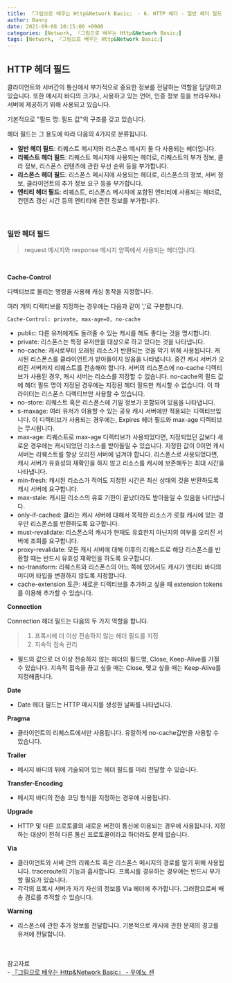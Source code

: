 ```yaml
---
title: 『그림으로 배우는 Http&Network Basic』 - 6. HTTP 헤더 - 일반 헤더 필드
author: Banny
date: 2021-09-08 10:15:00 +0900
categories: [Network, 『그림으로 배우는 Http&Network Basic』]
tags: [Network, 『그림으로 배우는 Http&Network Basic』]
---
```


## HTTP 헤더 필드

클라이언트와 서버간의 통신에서 부가적으로 중요한 정보를 전달하는 역할을 담당하고 있습니다.
또한 메시지 바디의 크기나, 사용하고 있는 언어, 인증 정보 등을 브라우저나 서버에 제공하기 위해 사용되고 있습니다.

기본적으로 "필드 명: 필드 값"의 구조를 갖고 있습니다.

헤더 필드는 그 용도에 따라 다음의 4가지로 분류됩니다.

- <strong>일반 헤더 필드</strong>: 리퀘스트 메시지와 리스폰스 메시지 둘 다 사용되는 헤더입니다.
- <strong>리퀘스트 헤더 필드</strong>: 리퀘스트 메시지에 사용되는 헤더로, 리퀘스트의 부가 정보, 클라 정보, 리스폰스 컨텐츠에 관한 우선 순위 등을 부가합니다.
- <strong>리스폰스 헤더 필드</strong>: 리스폰스 메시지에 사용되는 헤더로, 리스폰스의 정보, 서버 정보, 클라이언트의 추가 정보 요구 등을 부가합니다.
- <strong>엔티티 헤더 필드</strong>: 리퀘스트, 리스폰스 메시지에 포함된 엔티티에 사용되는 헤더로, 컨텐츠 갱신 시간 등의 엔티티에 관한 정보를 부가합니다.

<br>

### <strong>일반 헤더 필드</strong>

> request 메시지와 response 메시지 양쪽에서 사용되는 헤더입니다.

<br>

<strong>Cache-Control</strong>

디렉티브로 불리는 명령을 사용해 캐싱 동작을 지정합니다.

여러 개의 디렉티브를 지정하는 경우에는 다음과 같이 ','로 구분합니다.

```
Cache-Control: private, max-age=0, no-cache
```

- public: 다른 유저에게도 돌려줄 수 있는 캐시를 해도 좋다는 것을 명시합니다.
- private: 리스폰스는 특정 유저만을 대상으로 하고 있다는 것을 나타냅니다.
- no-cache: 캐시로부터 오래된 리소스가 반환되는 것을 막기 위해 사용됩니다. 캐시된 리스폰스를 클라이언트가 받아들이지 않음을 나타냅니다.
  중간 캐시 서버가 오리진 서버까지 리퀘스트를 전송해야 합니다.
  서버의 리스폰스에 no-cache 디렉티브가 사용된 경우, 캐시 서버는 리소스를 저장할 수 없습니다. no-cache의 필드 값에 헤더 필드 명이 지정된 경우에는 지정된 헤더 필드만 캐시할 수 없습니다. 이 파라미터는 리스폰스 디렉티브만 사용할 수 있습니다.
- no-store: 리퀘스트 혹은 리스폰스에 기밀 정보가 포함되어 있음을 나타냅니다.
- s-maxage: 여러 유저가 이용할 수 있는 공유 캐시 서버에만 적용되는 디렉티브입니다. 이 디렉티브가 사용되는 경우에는, Expires 헤더 필드와 max-age 디렉티브는 무시됩니다.
- max-age: 리퀘스트로 max-age 디렉티브가 사용되었다면, 지정되었던 값보다 새로운 경우에는 캐시되었던 리소스를 받아들일 수 있습니다. 지정한 값이 0이면 캐시 서버는 리퀘스트를 항상 오리진 서버에 넘겨야 합니다.
  리스폰스로 사용되었다면, 캐시 서버가 유효성의 재확인을 하지 않고 리소스를 캐시에 보존해두는 최대 시간을 나타냅니다.
- min-fresh: 캐시된 리소스가 적어도 지정된 시간은 최신 상태의 것을 반환하도록 캐시 서버에 요구합니다.
- max-stale: 캐시된 리소스의 유효 기한이 끝났더라도 받아들일 수 있음을 나타냅니다.
- only-if-cached: 클라는 캐시 서버에 대해서 목적한 리소스가 로컬 캐시에 있는 경우만 리스폰스를 반환하도록 요구합니다.
- must-revalidate: 리스폰스의 캐시가 현재도 유효한지 아닌지의 여부를 오리진 서버에 조회를 요구합니다.
- proxy-revalidate: 모든 캐시 서버에 대해 이후의 리퀘스트로 해당 리스폰스를 반환할 때는 반드시 유효성 재확인을 하도록 요구합니다.
- no-transform: 리퀘스트와 리스폰스의 어느 쪽에 있어서도 캐시가 엔티티 바디의 미디어 타입을 변경하지 않도록 지정합니다.
- cache-extension 토큰: 새로운 디렉티브를 추가하고 싶을 때 extension tokens를 이용해 추가할 수 있습니다.

<strong>Connection</strong>

Connection 헤더 필드는 다음의 두 가지 역할을 합니다.

> 1. 프록시에 더 이상 전송하지 않는 헤더 필드를 지정
> 2. 지속적 접속 관리

- 필드의 값으로 더 이상 전송하지 않는 헤더의 필드명, Close, Keep-Alive를 가질 수 있습니다. 지속적 접속을 끊고 싶을 때는 Close, 맺고 싶을 때는 Keep-Alive를 지정해줍니다.

<strong>Date</strong>

- Date 헤더 필드는 HTTP 메시지를 생성한 날짜를 나타냅니다.

<strong>Pragma</strong>

- 클라이언트의 리퀘스트에서만 사용됩니다. 유알하게 no-cache값만을 사용할 수 있습니다.

<strong>Trailer</strong>

- 메시지 바디의 뒤에 기술되어 있는 헤더 필드를 미리 전달할 수 있습니다.

<strong>Transfer-Encoding</strong>

- 메시지 바디의 전송 코딩 형식을 지정하는 경우에 사용됩니다.

<strong>Upgrade</strong>

- HTTP 및 다른 프로토콜의 새로운 버전이 통신에 이용되는 경우에 사용됩니다. 지정하는 대상이 전혀 다른 통신 프로토콜이라고 하더라도 문제 없습니다.

<strong>Via</strong>

- 클라이언트와 서버 간의 리퀘스트 혹은 리스폰스 메시지의 경로를 알기 위해 사용됩니다. traceroute의 기능과 흡사합니다. 프록시를 경유하는 경우에는 반드시 부가할 필요가 있습니다.
- 각각의 프록시 서버가 자기 자신의 정보를 Via 헤더에 추가합니다. 그러함으로써 배송 경로를 추적할 수 있습니다.

<strong>Warning</strong>

- 리스폰스에 관한 추가 정보를 전달합니다. 기본적으로 캐시에 관한 문제의 경고를 유저에 전달합니다.

<br>
<br>
참고자료<br>
- <a href="http://www.yes24.com/Product/Goods/15894097" target="_blank">『그림으로 배우는 Http&Network Basic』 - 우에노 센</a>
